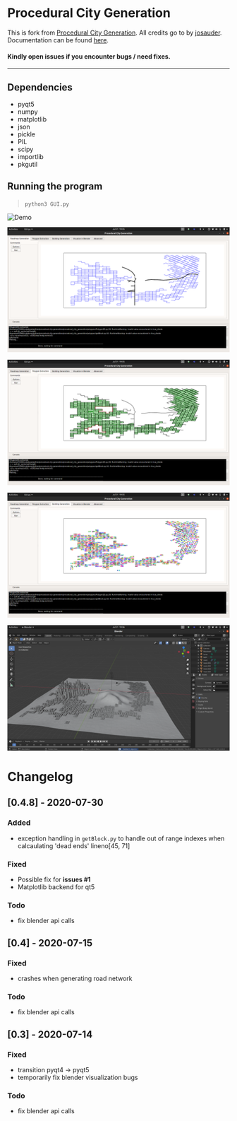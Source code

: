 # Procedural City Generation

This is fork from [Procedural City Generation](https://github.com/josauder/procedural_city_generation). All credits go to by [josauder](https://github.com/josauder). Documentation can be found [here](http://josauder.github.io/procedural_city_generation).

#### Kindly open issues if you encounter bugs / need fixes.

---


## Dependencies

- pyqt5
- numpy
- matplotlib
- json
- pickle
- PIL
- scipy
- importlib
- pkgutil


## Running the program

> `python3 GUI.py`

![Demo](./doc/videos/procedural-city-generation.gif)

![roadnetwork](./doc/images/demo-1.png)

![polygons](./doc/images/demo-2.png)

![building](./doc/images/demo-3.png)

![blender](./doc/images/demo-4.png)


# Changelog

## [0.4.8] - 2020-07-30

### Added

- exception handling in `getBlock.py` to handle out of range indexes when calcaulating 'dead ends' lineno[45, 71]

### Fixed

- Possible fix for **issues #1**
- Matplotlib backend for qt5

### Todo

- fix blender api calls

## [0.4] - 2020-07-15

### Fixed

- crashes when generating road network

### Todo

- fix blender api calls

## [0.3] - 2020-07-14

### Fixed

- transition pyqt4 -> pyqt5
- temporarily fix blender visualization bugs

### Todo

- fix blender api calls
